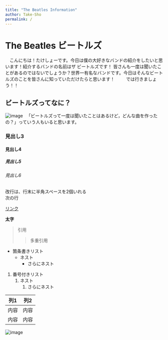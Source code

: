 ```yaml
---
title: "The Beatles Information"
author: Take-Sho
permalink: /
---
```


# The Beatles ビートルズ
　こんにちは！たけしょーです。今日は僕の大好きなバンドの紹介をしたいと思います！紹介するバンドの名前はザ ビートルズです！
皆さんも一度は聞いたことがあるのではないでしょうか？世界一有名なバンドです。今日はそんなビートルズのことを皆さんに知っていただけたらと思います！
　
　では行きましょう！！

## ビートルズってなに？
![image](https://www.google.com/search?q=%E3%83%93%E3%83%BC%E3%83%88%E3%83%AB%E3%82%BA&rlz=1C1QABZ_jaJP896JP896&source=lnms&tbm=isch&sa=X&ved=2ahUKEwiP2JG5oaf3AhUlL6YKHZttC_cQ_AUoA3oECAIQBQ&biw=1280&bih=601&dpr=1.5#imgrc=Bp2kW9sgU4YrYM)
　「ビートルズって一度は聞いたことはあるけど，どんな曲を作ったの？」っていう人もいると思います。
### 見出し3
#### 見出し4
##### 見出し5
###### 見出し6

改行は、行末に半角スペースを2個いれる  
次の行

[リンク](https://www.google.co.jp/)

**太字**

> 引用
>> 多重引用


- 箇条書きリスト
  - ネスト
    - さらにネスト


1. 番号付きリスト
   1. ネスト
      1. さらにネスト

  
| 列1  | 列2  |
|-----|-----|
| 内容  | 内容  |
| 内容  | 内容  |

![image](/220422_GitHubPages/assets/images/logo-150.png)
